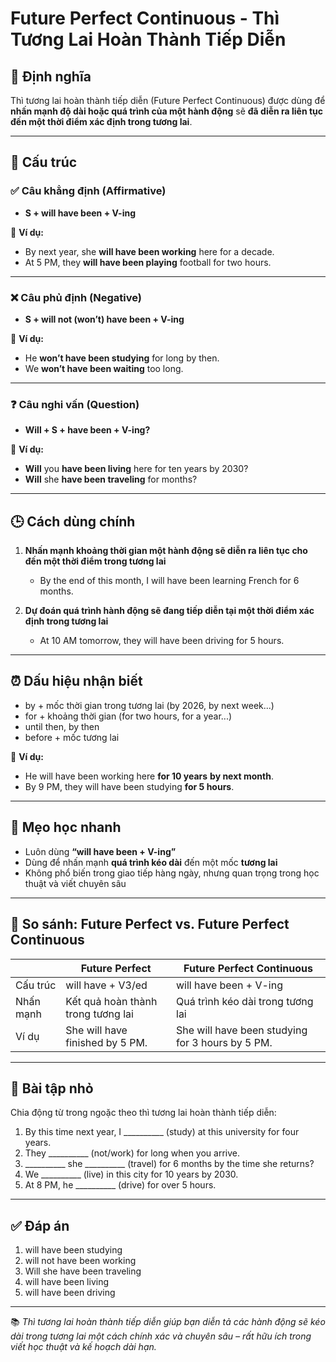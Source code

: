 # Future Perfect Continuous - Thì Tương Lai Hoàn Thành Tiếp Diễn

## 📌 Định nghĩa
Thì tương lai hoàn thành tiếp diễn (Future Perfect Continuous) được dùng để **nhấn mạnh độ dài hoặc quá trình của một hành động** sẽ **đã diễn ra liên tục đến một thời điểm xác định trong tương lai**.

---

## 🧱 Cấu trúc

### ✅ Câu khẳng định (Affirmative)
- **S + will have been + V-ing**

📌 **Ví dụ:**
- By next year, she **will have been working** here for a decade.  
- At 5 PM, they **will have been playing** football for two hours.

---

### ❌ Câu phủ định (Negative)
- **S + will not (won’t) have been + V-ing**

📌 **Ví dụ:**
- He **won’t have been studying** for long by then.  
- We **won’t have been waiting** too long.

---

### ❓ Câu nghi vấn (Question)
- **Will + S + have been + V-ing?**

📌 **Ví dụ:**
- **Will** you **have been living** here for ten years by 2030?  
- **Will** she **have been traveling** for months?

---

## 🕒 Cách dùng chính

1. **Nhấn mạnh khoảng thời gian một hành động sẽ diễn ra liên tục cho đến một thời điểm trong tương lai**
   - By the end of this month, I will have been learning French for 6 months.

2. **Dự đoán quá trình hành động sẽ đang tiếp diễn tại một thời điểm xác định trong tương lai**
   - At 10 AM tomorrow, they will have been driving for 5 hours.

---

## ⏰ Dấu hiệu nhận biết

- by + mốc thời gian trong tương lai (by 2026, by next week...)  
- for + khoảng thời gian (for two hours, for a year...)  
- until then, by then  
- before + mốc tương lai

📌 **Ví dụ:**
- He will have been working here **for 10 years** **by next month**.  
- By 9 PM, they will have been studying **for 5 hours**.

---

## 🧠 Mẹo học nhanh

- Luôn dùng **“will have been + V-ing”**  
- Dùng để nhấn mạnh **quá trình kéo dài** đến một mốc **tương lai**  
- Không phổ biến trong giao tiếp hàng ngày, nhưng quan trọng trong học thuật và viết chuyên sâu

---

## 🔁 So sánh: Future Perfect vs. Future Perfect Continuous

|                                | Future Perfect                       | Future Perfect Continuous              |
|--------------------------------|--------------------------------------|-----------------------------------------|
| Cấu trúc                       | will have + V3/ed                    | will have been + V-ing                 |
| Nhấn mạnh                     | Kết quả hoàn thành trong tương lai  | Quá trình kéo dài trong tương lai     |
| Ví dụ                          | She will have finished by 5 PM.     | She will have been studying for 3 hours by 5 PM. |

---

## 🧪 Bài tập nhỏ

Chia động từ trong ngoặc theo thì tương lai hoàn thành tiếp diễn:

1. By this time next year, I __________ (study) at this university for four years.  
2. They __________ (not/work) for long when you arrive.  
3. __________ she __________ (travel) for 6 months by the time she returns?  
4. We __________ (live) in this city for 10 years by 2030.  
5. At 8 PM, he __________ (drive) for over 5 hours.

---

## ✅ Đáp án

1. will have been studying  
2. will not have been working  
3. Will she have been traveling  
4. will have been living  
5. will have been driving

---

📚 *Thì tương lai hoàn thành tiếp diễn giúp bạn diễn tả các hành động sẽ kéo dài trong tương lai một cách chính xác và chuyên sâu – rất hữu ích trong viết học thuật và kế hoạch dài hạn.*
